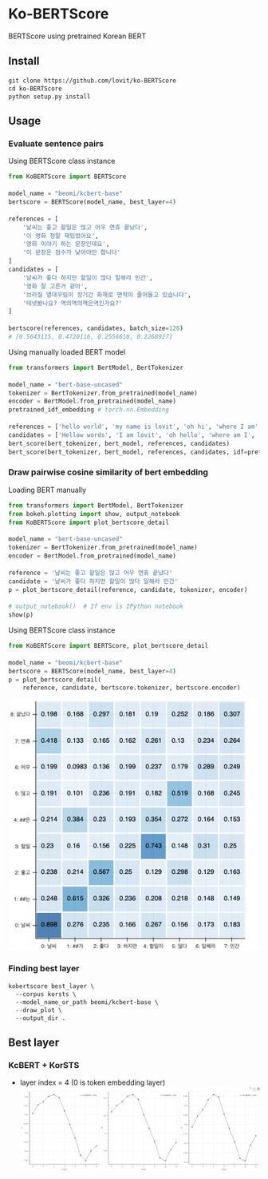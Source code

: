 # Ko-BERTScore

BERTScore using pretrained Korean BERT

## Install

```
git clone https://github.com/lovit/ko-BERTScore
cd ko-BERTScore
python setup.py install
```

## Usage

### Evaluate sentence pairs

Using BERTScore class instance

```python
from KoBERTScore import BERTScore

model_name = "beomi/kcbert-base"
bertscore = BERTScore(model_name, best_layer=4)

references = [
    '날씨는 좋고 할일은 많고 어우 연휴 끝났다',
    '이 영화 정말 재밌었어요',
    '영화 이야기 하는 문장인데요',
    '이 문장은 점수가 낮아야만 합니다'
]
candidates = [
    '날씨가 좋다 하지만 할일이 많다 일해라 인간',
    '영화 잘 고른거 같아',
    '브라질 열대우림이 장기간 화재로 면적이 줄어들고 있습니다',
    '테넷봤나요? 역의역의역은역인가요?'
]

bertscore(references, candidates, batch_size=128)
# [0.5643115, 0.4720116, 0.2556618, 0.2268927]
```

Using manually loaded BERT model

```python
from transformers import BertModel, BertTokenizer

model_name = "bert-base-uncased"
tokenizer = BertTokenizer.from_pretrained(model_name)
encoder = BertModel.from_pretrained(model_name)
pretrained_idf_embedding # torch.nn.Embedding

references = ['hello world', 'my name is lovit', 'oh hi', 'where I am', 'where we are going']
candidates = ['Hellow words', 'I am lovit', 'oh hello', 'where am I', 'where we go']
bert_score(bert_tokenizer, bert_model, references, candidates)
bert_score(bert_tokenizer, bert_model, references, candidates, idf=pretrained_idf_embedding)
```

### Draw pairwise cosine similarity of bert embedding

Loading BERT manually

```python
from transformers import BertModel, BertTokenizer
from bokeh.plotting import show, output_notebook
from KoBERTScore import plot_bertscore_detail

model_name = "bert-base-uncased"
tokenizer = BertTokenizer.from_pretrained(model_name)
encoder = BertModel.from_pretrained(model_name)

reference = '날씨는 좋고 할일은 많고 어우 연휴 끝났다'
candidate = '날씨가 좋다 하지만 할일이 많다 일해라 인간'
p = plot_bertscore_detail(reference, candidate, tokenizer, encoder)

# output_notebook()  # If env is IPython notebook
show(p)
```

Using BERTScore class instance

```python
from KoBERTScore import BERTScore, plot_bertscore_detail

model_name = "beomi/kcbert-base"
bertscore = BERTScore(model_name, best_layer=4)
p = plot_bertscore_detail(
    reference, candidate, bertscore.tokenizer, bertscore.encoder)
```

![](resources/bertscore_pairwise_cosine.png)

### Finding best layer
```
kobertscore best_layer \
  --corpus korsts \
  --model_name_or_path beomi/kcbert-base \
  --draw_plot \
  --output_dir .
```

## Best layer

### KcBERT + KorSTS
- layer index = 4 (0 is token embedding layer)
![](resources/kcbert_korsts.png)
